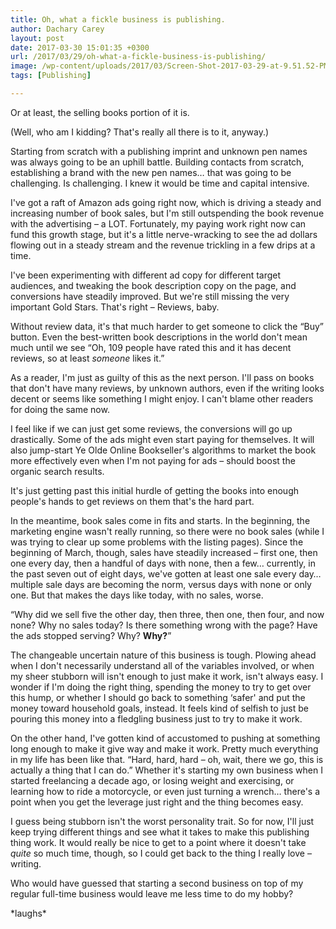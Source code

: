 ```yaml
---
title: Oh, what a fickle business is publishing.
author: Dachary Carey
layout: post
date: 2017-03-30 15:01:35 +0300
url: /2017/03/29/oh-what-a-fickle-business-is-publishing/
image: /wp-content/uploads/2017/03/Screen-Shot-2017-03-29-at-9.51.52-PM-800x450.png
tags: [Publishing]

---
```

Or at least, the selling books portion of it is.

(Well, who am I kidding? That's really all there is to it, anyway.)

Starting from scratch with a publishing imprint and unknown pen names was always going to be an uphill battle. Building contacts from scratch, establishing a brand with the new pen names&#8230; that was going to be challenging. Is challenging. I knew it would be time and capital intensive.

I've got a raft of Amazon ads going right now, which is driving a steady and increasing number of book sales, but I'm still outspending the book revenue with the advertising &#8211; a LOT. Fortunately, my paying work right now can fund this growth stage, but it's a little nerve-wracking to see the ad dollars flowing out in a steady stream and the revenue trickling in a few drips at a time.

I've been experimenting with different ad copy for different target audiences, and tweaking the book description copy on the page, and conversions have steadily improved. But we're still missing the very important Gold Stars. That's right &#8211; Reviews, baby.

Without review data, it's that much harder to get someone to click the &#8220;Buy&#8221; button. Even the best-written book descriptions in the world don't mean much until we see &#8220;Oh, 109 people have rated this and it has decent reviews, so at least _someone_ likes it.&#8221;

As a reader, I'm just as guilty of this as the next person. I'll pass on books that don't have many reviews, by unknown authors, even if the writing looks decent or seems like something I might enjoy. I can't blame other readers for doing the same now.

I feel like if we can just get some reviews, the conversions will go up drastically. Some of the ads might even start paying for themselves. It will also jump-start Ye Olde Online Bookseller's algorithms to market the book more effectively even when I'm not paying for ads &#8211; should boost the organic search results.

It's just getting past this initial hurdle of getting the books into enough people's hands to get reviews on them that's the hard part.

In the meantime, book sales come in fits and starts. In the beginning, the marketing engine wasn't really running, so there were no book sales (while I was trying to clear up some problems with the listing pages). Since the beginning of March, though, sales have steadily increased &#8211; first one, then one every day, then a handful of days with none, then a few&#8230; currently, in the past seven out of eight days, we've gotten at least one sale every day&#8230; multiple sale days are becoming the norm, versus days with none or only one. But that makes the days like today, with no sales, worse.

&#8220;Why did we sell five the other day, then three, then one, then four, and now none? Why no sales today? Is there something wrong with the page? Have the ads stopped serving? Why? **Why?**&#8221;

The changeable uncertain nature of this business is tough. Plowing ahead when I don't necessarily understand all of the variables involved, or when my sheer stubborn will isn't enough to just make it work, isn't always easy. I wonder if I'm doing the right thing, spending the money to try to get over this hump, or whether I should go back to something &#8216;safer' and put the money toward household goals, instead. It feels kind of selfish to just be pouring this money into a fledgling business just to try to make it work.

On the other hand, I've gotten kind of accustomed to pushing at something long enough to make it give way and make it work. Pretty much everything in my life has been like that. &#8220;Hard, hard, hard &#8211; oh, wait, there we go, this is actually a thing that I can do.&#8221; Whether it's starting my own business when I started freelancing a decade ago, or losing weight and exercising, or learning how to ride a motorcycle, or even just turning a wrench&#8230; there's a point when you get the leverage just right and the thing becomes easy.

I guess being stubborn isn't the worst personality trait. So for now, I'll just keep trying different things and see what it takes to make this publishing thing work. It would really be nice to get to a point where it doesn't take _quite_ so much time, though, so I could get back to the thing I really love &#8211; writing.

Who would have guessed that starting a second business on top of my regular full-time business would leave me less time to do my hobby?

\*laughs\*